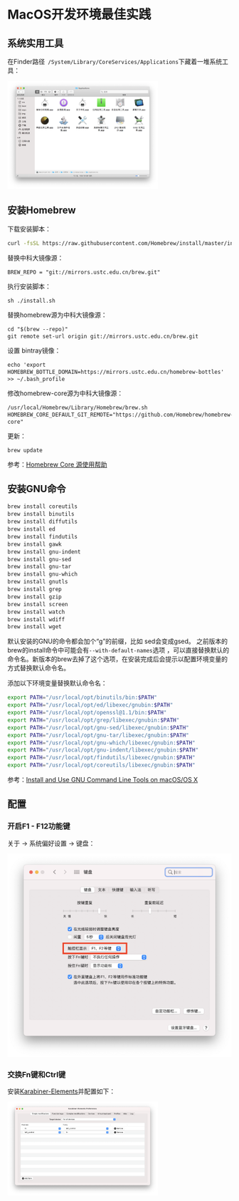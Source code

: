 # MacOS开发环境最佳实践

## 系统实用工具

在Finder路径` /System/Library/CoreServices/Applications`下藏着一堆系统工具：

<img src="./macos.assets/image-20191223174406801.png" alt="image-20191223174406801" style="zoom: 33%;" />

## 安装Homebrew

下载安装脚本：

```bash
curl -fsSL https://raw.githubusercontent.com/Homebrew/install/master/install.sh > install.sh
```

替换中科大镜像源：

```shell
BREW_REPO = "git://mirrors.ustc.edu.cn/brew.git"
```

执行安装脚本：

```shell
sh ./install.sh
```

替换homebrew源为中科大镜像源：

```shell
cd "$(brew --repo)"
git remote set-url origin git://mirrors.ustc.edu.cn/brew.git
```

设置 bintray镜像：

```shell
echo 'export HOMEBREW_BOTTLE_DOMAIN=https://mirrors.ustc.edu.cn/homebrew-bottles' >> ~/.bash_profile
```

修改homebrew-core源为中科大镜像源：

```shell
/usr/local/Homebrew/Library/Homebrew/brew.sh 
HOMEBREW_CORE_DEFAULT_GIT_REMOTE="https://github.com/Homebrew/homebrew-core"
```

更新：

```shell
brew update
```

参考：[Homebrew Core 源使用帮助](http://mirrors.ustc.edu.cn/help/homebrew-core.git.html)

## 安装GNU命令

```bash
brew install coreutils
brew install binutils
brew install diffutils
brew install ed
brew install findutils
brew install gawk
brew install gnu-indent
brew install gnu-sed
brew install gnu-tar
brew install gnu-which
brew install gnutls
brew install grep
brew install gzip
brew install screen
brew install watch
brew install wdiff
brew install wget
```

默认安装的GNU的命令都会加个“g”的前缀，比如  sed会变成gsed。 之前版本的brew的install命令中可能会有`--with-default-names`选项 ，可以直接替换默认的命令名。新版本的brew去掉了这个选项，在安装完成后会提示以配置环境变量的方式替换默认命令名。

添加以下环境变量替换默认命令名：

```bash
export PATH="/usr/local/opt/binutils/bin:$PATH"
export PATH="/usr/local/opt/ed/libexec/gnubin:$PATH"
export PATH="/usr/local/opt/openssl@1.1/bin:$PATH"
export PATH="/usr/local/opt/grep/libexec/gnubin:$PATH"
export PATH="/usr/local/opt/gnu-sed/libexec/gnubin:$PATH"
export PATH="/usr/local/opt/gnu-tar/libexec/gnubin:$PATH"
export PATH="/usr/local/opt/gnu-which/libexec/gnubin:$PATH"
export PATH="/usr/local/opt/gnu-indent/libexec/gnubin:$PATH"
export PATH="/usr/local/opt/findutils/libexec/gnubin:$PATH"
export PATH="/usr/local/opt/coreutils/libexec/gnubin:$PATH"
```

参考：[Install and Use GNU Command Line Tools on macOS/OS X](https://www.topbug.net/blog/2013/04/14/install-and-use-gnu-command-line-tools-in-mac-os-x/)

## 配置

### 开启F1 - F12功能键

关于 -> 系统偏好设置 -> 键盘：

<img src="./macos.assets/keyboard.png" alt="keyboard" style="zoom:50%;" />

### 交换Fn键和Ctrl键

安装[Karabiner-Elements](https://karabiner-elements.pqrs.org/)并配置如下：

<img src="./macos.assets/fn-1699444.png" alt="fn" style="zoom: 33%;" />
